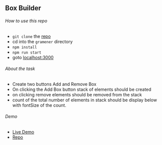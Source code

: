## Box Builder

###### How to use this repo
- `git clone` the [repo](https://github.com/vikkya/gramener.git)
- cd into the `gramener` directory
- `npm install`
- `npm run start`
- goto [localhost:3000](http://localhost:3000/)

###### About the task
- Create two buttons Add and Remove Box
- On clicking the Add Box button stack of elements should be created
- on clicking remove elements should be removed from the stack
- count of the total number of elements in stack should be display below with fontSize of the count.

###### Demo
- [Live Demo](http://box-builder.surge.sh/)
- [Repo](https://github.com/vikkya/gramener)